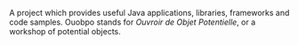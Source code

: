 A project which provides useful Java applications, libraries, frameworks and code samples. Ouobpo stands for _Ouvroir de Objet Potentielle_, or a workshop of potential objects.